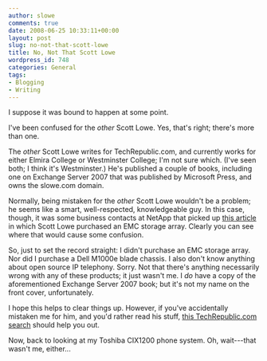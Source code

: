 ```yaml
---
author: slowe
comments: true
date: 2008-06-25 10:33:11+00:00
layout: post
slug: no-not-that-scott-lowe
title: No, Not That Scott Lowe
wordpress_id: 748
categories: General
tags:
- Blogging
- Writing
---
```


I suppose it was bound to happen at some point.

I've been confused for the _other_ Scott Lowe. Yes, that's right; there's more than one.

The _other_ Scott Lowe writes for TechRepublic.com, and currently works for either Elmira College or Westminster College; I'm not sure which. (I've seen both; I think it's Westminster.) He's published a couple of books, including one on Exchange Server 2007 that was published by Microsoft Press, and owns the slowe.com domain.

Normally, being mistaken for the _other_ Scott Lowe wouldn't be a problem; he seems like a smart, well-respected, knowledgeable guy. In this case, though, it was some business contacts at NetApp that picked up [this article](http://blogs.techrepublic.com.com/datacenter/?p=380) in which Scott Lowe purchased an EMC storage array. Clearly you can see where that would cause some confusion.

So, just to set the record straight: I didn't purchase an EMC storage array. Nor did I purchase a Dell M1000e blade chassis. I also don't know anything about open source IP telephony. Sorry. Not that there's anything necessarily wrong with any of these products; it just wasn't me. I _do_ have a copy of the aforementioned Exchange Server 2007 book; but it's not my name on the front cover, unfortunately.

I hope this helps to clear things up. However, if you've accidentally mistaken me for him, and you'd rather read his stuff, [this TechRepublic.com search](http://search.techrepublic.com.com/index.php?t=0&s=0&o=1&q=scott+lowe) should help you out.

Now, back to looking at my Toshiba CIX1200 phone system. Oh, wait---that wasn't me, either...
